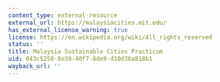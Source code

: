 ```yaml
---
content_type: external-resource
external_url: https://malaysiacities.mit.edu/
has_external_license_warning: true
license: https://en.wikipedia.org/wiki/All_rights_reserved
status: ''
title: Malaysia Sustainable Cities Practicum
uid: 043c5250-8e39-40f7-8de9-d10d36a818b1
wayback_url: ''
---
```

